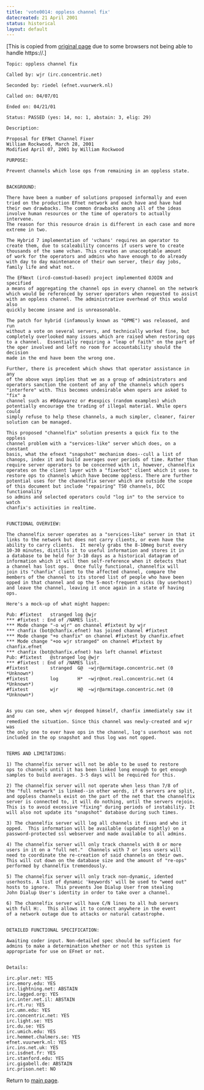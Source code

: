 ```yaml
---
title: 'vote0014: oppless channel fix'
datecreated: 21 April 2001
status: historical
layout: default
---
```

[This is copied from [original
page](https://voting.blackened.com/pastvotes/0014.shtml) due to some browsers
not being able to handle https://.]

	Topic: oppless channel fix

	Called by: wjr (irc.concentric.net)

	Seconded by: riedel (efnet.vuurwerk.nl)

	Called on: 04/07/01

	Ended on: 04/21/01

	Status: PASSED (yes: 14, no: 1, abstain: 3, elig: 29)

	Description:
    
    Proposal for EFNet Channel Fixer
    William Rockwood, March 28, 2001
    Modified April 07, 2001 by William Rockwood
    
    PURPOSE:
    
    Prevent channels which lose ops from remaining in an oppless state.
    
    
    BACKGROUND:
    
    There have been a number of solutions proposed informally and even
    tried on the production EFnet network and each have and have had
    their own drawbacks. The common drawbacks among all of the ideas 
    involve human resources or the time of operators to actually intervene. 
    The reason for this resource drain is different in each case and more 
    extreme in two.
    
    The Hybrid 7 implementation of 'vchans' requires an operator to 
    create them, due to scaleability concerns if users were to create 
    thousands of the same vchan. This creates an unacceptable amount 
    of work for the operators and admins who have enough to do already 
    with day to day maintenance of their own server, their day jobs, 
    family life and what not.
    
    The EFNext (ircd-comstud-based) project implemented OJOIN and specified 
    a means of aggregating the channel ops in every channel on the network 
    which would be referenced by server operators when requested to assist 
    with an oppless channel. The administrative overhead of this would also 
    quickly become insane and is unreasonable.
    
    The patch for hybrid (infamously known as "OPME") was released, and run
    without a vote on several servers, and technically worked fine, but 
    completely overlooked many issues which are raised when restoring ops
    to a channel.  Essentially requiring a "leap of faith" on the part of
    the oper involved and left no room for accountability should the decision
    made in the end have been the wrong one.
    
    Further, there is precedent which shows that operator assistance in any 
    of the above ways implies that we as a group of administrators and 
    operators sanction the content of any of the channels which opers
    "interfere" with. This becomes undesirable when opers are asked to "fix" a 
    channel such as #0daywarez or #sexpics (random examples) which 
    potentially encourage the trading of illegal material. While opers could 
    simply refuse to help these channels, a much simpler, cleaner, fairer 
    solution can be managed.
    
    This proposed "channelfix" solution presents a quick fix to the oppless 
    channel problem with a "services-like" server which does, on a constant 
    basis, what the efnext "snapshot" mechanism does--cull a list of 
    chanops, index it and build averages over periods of time. Rather than 
    require server operators to be concerned with it, however, channelfix 
    operates on the client layer with a "fixerbot" client which it uses to 
    restore ops to channels which have become oppless. There are further
    potential uses for the channelfix server which are outside the scope
    of this document but include "repairing" TS0 channels, DCC functionality
    so admins and selected operators could "log in" to the service to watch
    chanfix's activities in realtime.
    
    
    FUNCTIONAL OVERVIEW:
    
    The channelfix server operates as a "services-like" server in that it
    links to the network but does not carry clients, or even have the
    ability to carry clients.  It merely grabs the 8-10meg burst every
    10-30 minutes, distills it to useful information and stores it in
    a database to be held for 3-10 days as a historical datagram of
    information which it will then self-reference when it detects that
    a channel has lost ops.  Once fully functional, channelfix will
    join its "chanfix" client to the affected channel, compare the
    members of the channel to its stored list of people who have been
    opped in that channel and op the 5-most-frequent nicks (by userhost)
    and leave the channel, leaving it once again in a state of having
    ops.
    
    Here's a mock-up of what might happen:
    
    Pub: #fixtest   stranged log @wjr 
    *** #fixtest : End of /NAMES list.
    *** Mode change "-o wjr" on channel #fixtest by wjr
    *** chanfix (bot@chanfix.efnet) has joined channel #fixtest
    *** Mode change "+o chanfix" on channel #fixtest by chanfix.efnet
    *** Mode change "+oo wjr stranged" on channel #fixtest by chanfix.efnet
    *** chanfix (bot@chanfix.efnet) has left channel #fixtest
    Pub: #fixtest   @stranged log @wjr
    *** #fixtest : End of /NAMES list.
    #fixtest        stranged  G@  ~wjr@armitage.concentric.net (0 *Unknown*)
    #fixtest        log       H*  ~wjr@not.real.concentric.net (4 *Unknown*)
    #fixtest        wjr       H@  ~wjr@armitage.concentric.net (0 *Unknown*)
    
    
    As you can see, when wjr deopped himself, chanfix immediately saw it and
    remedied the situation. Since this channel was newly-created and wjr was
    the only one to ever have ops in the channel, log's userhost was not
    included in the op snapshot and thus log was not opped.
    
    
    TERMS AND LIMITATIONS:
    
    1) The channelfix server will not be able to be used to restore
    ops to channels until it has been linked long enough to get enough 
    samples to build averages. 3-5 days will be required for this.
    
    2) The channelfix server will not operate when less than 7/8 of
    the "full network" is linked--in other words, if 6 servers are split,
    and oppless channels exist on the part of the net that the channelfix
    server is connected to, it will do nothing, until the servers rejoin.
    This is to avoid excessive "fixing" during periods of instability. It
    will also not update its "snapshot" database during such times.
    
    3) The channelfix server will log all channels it fixes and who it
    opped.  This information will be available (updated nightly) on a 
    password-protected ssl webserver and made available to all admins.
    
    4) The channelfix server will only track channels with 8 or more
    users in it on a "full net."  Channels with 7 or less users will
    need to coordinate the re-creation of said channels on their own.
    This will cut down on the database size and the amount of "re-ops"
    performed by channelfix tremendously.
    
    5) The channelfix server will only track non-dynamic, idented 
    userhosts. A list of dynamic 'keywords' will be used to "weed out" 
    hosts to ignore.  This prevents Joe Dialup User from stealing 
    John Dialup User's identity in order to take over a channel.
    
    6) The channelfix server will have C/N lines to all hub servers
    with full H:.  This allows it to connect anywhere in the event
    of a network outage due to attacks or natural catastrophe.
    
    
    DETAILED FUNCTIONAL SPECIFICATION:
    
    Awaiting coder input. Non-detailed spec should be sufficient for
    admins to make a determination whether or not this system is 
    appropriate for use on EFnet or not.
    
    
    Details:
    
    irc.plur.net: YES
    irc.emory.edu: YES
    irc.lightning.net: ABSTAIN
    irc.lagged.org: YES
    irc.inter.net.il: ABSTAIN
    irc.rt.ru: YES
    irc.umn.edu: YES
    irc.concentric.net: YES
    irc.light.se: YES
    irc.du.se: YES
    irc.umich.edu: YES
    irc.hemmet.chalmers.se: YES
    efnet.vuurwerk.nl: YES
    irc.ins.net.uk: YES
    irc.isdnet.fr: YES
    irc.stanford.edu: YES
    irc.gigabell.de: ABSTAIN
    irc.prison.net: NO
    
    
    

Return to [main page](/ircd/chanfix/).

